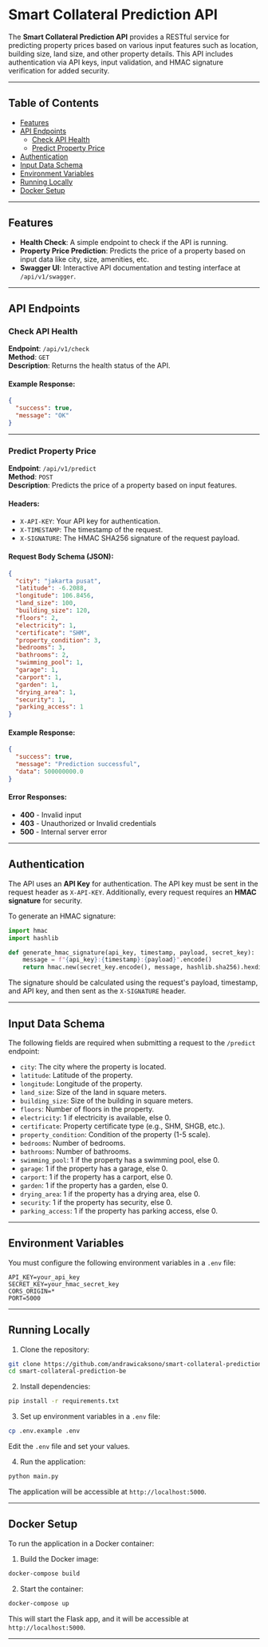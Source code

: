 # Smart Collateral Prediction API

The **Smart Collateral Prediction API** provides a RESTful service for predicting property prices based on various input features such as location, building size, land size, and other property details. This API includes authentication via API keys, input validation, and HMAC signature verification for added security.

---

## Table of Contents

- [Features](#features)
- [API Endpoints](#api-endpoints)
  - [Check API Health](#check-api-health)
  - [Predict Property Price](#predict-property-price)
- [Authentication](#authentication)
- [Input Data Schema](#input-data-schema)
- [Environment Variables](#environment-variables)
- [Running Locally](#running-locally)
- [Docker Setup](#docker-setup)

---

## Features

- **Health Check**: A simple endpoint to check if the API is running.
- **Property Price Prediction**: Predicts the price of a property based on input data like city, size, amenities, etc.
- **Swagger UI**: Interactive API documentation and testing interface at `/api/v1/swagger`.

---

## API Endpoints

### Check API Health

**Endpoint**: `/api/v1/check`  
**Method**: `GET`  
**Description**: Returns the health status of the API.

#### Example Response:

```json
{
  "success": true,
  "message": "OK"
}
```

---

### Predict Property Price

**Endpoint**: `/api/v1/predict`  
**Method**: `POST`  
**Description**: Predicts the price of a property based on input features.

#### Headers:

- `X-API-KEY`: Your API key for authentication.
- `X-TIMESTAMP`: The timestamp of the request.
- `X-SIGNATURE`: The HMAC SHA256 signature of the request payload.

#### Request Body Schema (JSON):

```json
{
  "city": "jakarta pusat",
  "latitude": -6.2088,
  "longitude": 106.8456,
  "land_size": 100,
  "building_size": 120,
  "floors": 2,
  "electricity": 1,
  "certificate": "SHM",
  "property_condition": 3,
  "bedrooms": 3,
  "bathrooms": 2,
  "swimming_pool": 1,
  "garage": 1,
  "carport": 1,
  "garden": 1,
  "drying_area": 1,
  "security": 1,
  "parking_access": 1
}
```

#### Example Response:

```json
{
  "success": true,
  "message": "Prediction successful",
  "data": 500000000.0
}
```

#### Error Responses:

- **400** - Invalid input
- **403** - Unauthorized or Invalid credentials
- **500** - Internal server error

---

## Authentication

The API uses an **API Key** for authentication. The API key must be sent in the request header as `X-API-KEY`. Additionally, every request requires an **HMAC signature** for security.

To generate an HMAC signature:

```python
import hmac
import hashlib

def generate_hmac_signature(api_key, timestamp, payload, secret_key):
    message = f"{api_key}:{timestamp}:{payload}".encode()
    return hmac.new(secret_key.encode(), message, hashlib.sha256).hexdigest()
```

The signature should be calculated using the request's payload, timestamp, and API key, and then sent as the `X-SIGNATURE` header.

---

## Input Data Schema

The following fields are required when submitting a request to the `/predict` endpoint:

- `city`: The city where the property is located.
- `latitude`: Latitude of the property.
- `longitude`: Longitude of the property.
- `land_size`: Size of the land in square meters.
- `building_size`: Size of the building in square meters.
- `floors`: Number of floors in the property.
- `electricity`: 1 if electricity is available, else 0.
- `certificate`: Property certificate type (e.g., SHM, SHGB, etc.).
- `property_condition`: Condition of the property (1-5 scale).
- `bedrooms`: Number of bedrooms.
- `bathrooms`: Number of bathrooms.
- `swimming_pool`: 1 if the property has a swimming pool, else 0.
- `garage`: 1 if the property has a garage, else 0.
- `carport`: 1 if the property has a carport, else 0.
- `garden`: 1 if the property has a garden, else 0.
- `drying_area`: 1 if the property has a drying area, else 0.
- `security`: 1 if the property has security, else 0.
- `parking_access`: 1 if the property has parking access, else 0.

---

## Environment Variables

You must configure the following environment variables in a `.env` file:

```env
API_KEY=your_api_key
SECRET_KEY=your_hmac_secret_key
CORS_ORIGIN=*
PORT=5000
```

---

## Running Locally

1. Clone the repository:

```bash
git clone https://github.com/andrawicaksono/smart-collateral-prediction-be.git
cd smart-collateral-prediction-be
```

2. Install dependencies:

```bash
pip install -r requirements.txt
```

3. Set up environment variables in a `.env` file:

```bash
cp .env.example .env
```

Edit the `.env` file and set your values.

4. Run the application:

```bash
python main.py
```

The application will be accessible at `http://localhost:5000`.

---

## Docker Setup

To run the application in a Docker container:

1. Build the Docker image:

```bash
docker-compose build
```

2. Start the container:

```bash
docker-compose up
```

This will start the Flask app, and it will be accessible at `http://localhost:5000`.

---
